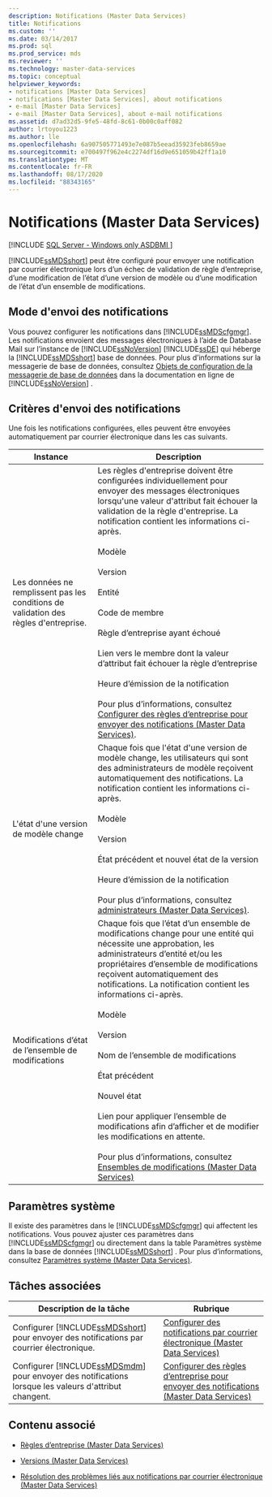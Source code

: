 ```yaml
---
description: Notifications (Master Data Services)
title: Notifications
ms.custom: ''
ms.date: 03/14/2017
ms.prod: sql
ms.prod_service: mds
ms.reviewer: ''
ms.technology: master-data-services
ms.topic: conceptual
helpviewer_keywords:
- notifications [Master Data Services]
- notifications [Master Data Services], about notifications
- e-mail [Master Data Services]
- e-mail [Master Data Services], about e-mail notifications
ms.assetid: d7ad32d5-9fe5-48fd-8c61-0b00c0aff082
author: lrtoyou1223
ms.author: lle
ms.openlocfilehash: 6a907505771493e7e087b5eead35923feb8659ae
ms.sourcegitcommit: e700497f962e4c2274df16d9e651059b42ff1a10
ms.translationtype: MT
ms.contentlocale: fr-FR
ms.lasthandoff: 08/17/2020
ms.locfileid: "88343165"
---
```

# <a name="notifications-master-data-services"></a>Notifications (Master Data Services)

[!INCLUDE [SQL Server - Windows only ASDBMI  ](../includes/applies-to-version/sql-windows-only-asdbmi.md)]

  [!INCLUDE[ssMDSshort](../includes/ssmdsshort-md.md)] peut être configuré pour envoyer une notification par courrier électronique lors d’un échec de validation de règle d’entreprise, d’une modification de l’état d’une version de modèle ou d’une modification de l’état d’un ensemble de modifications.  
  
## <a name="how-notifications-are-sent"></a>Mode d'envoi des notifications  
 Vous pouvez configurer les notifications dans [!INCLUDE[ssMDScfgmgr](../includes/ssmdscfgmgr-md.md)]. Les notifications envoient des messages électroniques à l’aide de Database Mail sur l’instance de [!INCLUDE[ssNoVersion](../includes/ssnoversion-md.md)] [!INCLUDE[ssDE](../includes/ssde-md.md)] qui héberge la [!INCLUDE[ssMDSshort](../includes/ssmdsshort-md.md)] base de données. Pour plus d’informations sur la messagerie de base de données, consultez [Objets de configuration de la messagerie de base de données](../relational-databases/database-mail/database-mail-configuration-objects.md) dans la documentation en ligne de [!INCLUDE[ssNoVersion](../includes/ssnoversion-md.md)] .  
  
## <a name="when-notifications-are-sent"></a>Critères d'envoi des notifications  
 Une fois les notifications configurées, elles peuvent être envoyées automatiquement par courrier électronique dans les cas suivants.  
  
|Instance|Description|  
|--------------|-----------------|  
|Les données ne remplissent pas les conditions de validation des règles d'entreprise.|Les règles d'entreprise doivent être configurées individuellement pour envoyer des messages électroniques lorsqu'une valeur d'attribut fait échouer la validation de la règle d'entreprise. La notification contient les informations ci-après.<br /><br /> Modèle<br /><br /> Version<br /><br /> Entité<br /><br /> Code de membre<br /><br /> Règle d’entreprise ayant échoué<br /><br /> Lien vers le membre dont la valeur d’attribut fait échouer la règle d’entreprise<br /><br /> Heure d’émission de la notification<br /><br /> Pour plus d’informations, consultez [Configurer des règles d’entreprise pour envoyer des notifications &#40;Master Data Services&#41;](../master-data-services/configure-business-rules-to-send-notifications-master-data-services.md).|  
|L'état d'une version de modèle change|Chaque fois que l'état d'une version de modèle change, les utilisateurs qui sont des administrateurs de modèle reçoivent automatiquement des notifications. La notification contient les informations ci-après.<br /><br /> Modèle<br /><br /> Version<br /><br /> État précédent et nouvel état de la version<br /><br /> Heure d’émission de la notification<br /><br /> Pour plus d’informations, consultez [administrateurs &#40;Master Data Services&#41;](../master-data-services/administrators-master-data-services.md).|  
|Modifications d’état de l’ensemble de modifications|Chaque fois que l’état d’un ensemble de modifications change pour une entité qui nécessite une approbation, les administrateurs d’entité et/ou les propriétaires d’ensemble de modifications reçoivent automatiquement des notifications. La notification contient les informations ci-après.<br /><br /> Modèle<br /><br /> Version<br /><br /> Nom de l’ensemble de modifications<br /><br /> État précédent<br /><br /> Nouvel état<br /><br /> Lien pour appliquer l’ensemble de modifications afin d’afficher et de modifier les modifications en attente.<br /><br /> Pour plus d’informations, consultez [Ensembles de modifications &#40;Master Data Services&#41;](../master-data-services/changesets-master-data-services.md)|  
  
## <a name="system-settings"></a>Paramètres système  
 Il existe des paramètres dans le [!INCLUDE[ssMDScfgmgr](../includes/ssmdscfgmgr-md.md)] qui affectent les notifications. Vous pouvez ajuster ces paramètres dans [!INCLUDE[ssMDScfgmgr](../includes/ssmdscfgmgr-md.md)] ou directement dans la table Paramètres système dans la base de données [!INCLUDE[ssMDSshort](../includes/ssmdsshort-md.md)] . Pour plus d’informations, consultez [Paramètres système &#40;Master Data Services&#41;](../master-data-services/system-settings-master-data-services.md).  
  
## <a name="related-tasks"></a>Tâches associées  
  
|Description de la tâche|Rubrique|  
|----------------------|-----------|  
|Configurer [!INCLUDE[ssMDSshort](../includes/ssmdsshort-md.md)] pour envoyer des notifications par courrier électronique.|[Configurer des notifications par courrier électronique &#40;Master Data Services&#41;](../master-data-services/configure-email-notifications-master-data-services.md)|  
|Configurer [!INCLUDE[ssMDSmdm](../includes/ssmdsmdm-md.md)] pour envoyer des notifications lorsque les valeurs d'attribut changent.|[Configurer des règles d’entreprise pour envoyer des notifications &#40;Master Data Services&#41;](../master-data-services/configure-business-rules-to-send-notifications-master-data-services.md)|  
  
## <a name="related-content"></a>Contenu associé  
  
-   [Règles d’entreprise &#40;Master Data Services&#41;](../master-data-services/business-rules-master-data-services.md)  
  
-   [Versions &#40;Master Data Services&#41;](../master-data-services/versions-master-data-services.md)  
  
-   [Résolution des problèmes liés aux notifications par courrier électronique (Master Data Services)](https://social.technet.microsoft.com/wiki/contents/articles/troubleshooting-email-notifications-master-data-services.aspx)  
  
  
